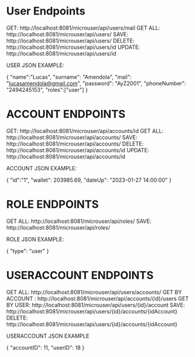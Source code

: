 # User Endpoints
GET: http://localhost:8081/microuser/api/users/mail
GET ALL: http://localhost:8081/microuser/api/users/
SAVE: http://localhost:8081/microuser/api/users/
DELETE: http://localhost:8081/microuser/api/users/id
UPDATE: http://localhost:8081/microuser/api/users/id

USER JSON EXAMPLE:

{
"name":"Lucas",
"surname": "Amendola",
"mail": "lucasamendola@gmail.com",
"password": "AyZ2001",
"phoneNumber": "2494245153",
"roles":["user"]
}

# ACCOUNT ENDPOINTS

GET: http://localhost:8081/microuser/api/accounts/id
GET ALL: http://localhost:8081/microuser/api/accounts/
SAVE: http://localhost:8081/microuser/api/accounts/
DELETE: http://localhost:8081/microuser/api/accounts/id
UPDATE: http://localhost:8081/microuser/api/accounts/id

ACCOUNT JSON EXAMPLE:

{
"id":"1",
"wallet": 203985.69,
"dateUp": "2023-01-27 14:00:00"
}


# ROLE ENDPOINTS

GET ALL: http://localhost:8081/microuser/api/roles/
SAVE: http://localhost:8081/microuser/api/roles/

ROLE JSON EXAMPLE:

{
"type": "user"
}


# USERACCOUNT ENDPOINTS
GET ALL: http://localhost:8081/microuser/api/users/accounts/
GET BY ACCOUNT : http://localhost:8081/microuser/api/accounts/{id}/users
GET BY USER: http://localhost:8081/microuser/api/users/{id}/account
SAVE: http://localhost:8081/microuser/api/users/{id}/accounts/{idAccount}
DELETE: http://localhost:8081/microuser/api/users/{id}/accounts/{idAccount}

USERACCOUNT JSON EXAMPLE

{
"accountID": 11,
"userID": 18
}